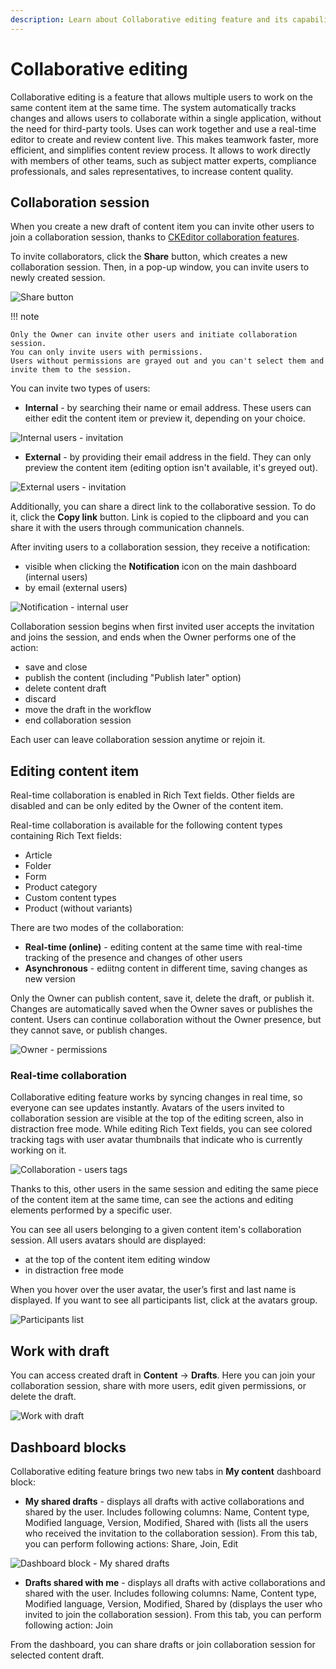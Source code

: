 ```yaml
---
description: Learn about Collaborative editing feature and its capabilities.
---
```


# Collaborative editing

Collaborative editing is a feature that allows multiple users to work on the same content item at the same time.
The system automatically tracks changes and allows users to collaborate within a single application, without the need for third-party tools.
Uses can work together and use a real-time editor to create and review content live.
This makes teamwork faster, more efficient, and simplifies content review process.
It allows to work directly with members of other teams, such as subject matter experts, compliance professionals, and sales representatives, to increase content quality.

## Collaboration session

When you create a new draft of content item you can invite other users to join a collaboration session, thanks to [CKEditor collaboration features](https://ckeditor.com/ckeditor-5/capabilities/collaboration-features/).

To invite collaborators, click the **Share** button, which creates a new collaboration session.
Then, in a pop-up window, you can invite users to newly created session.

![Share button](img/share_button.png)

!!! note

    Only the Owner can invite other users and initiate collaboration session.
    You can only invite users with permissions.
    Users without permissions are grayed out and you can't select them and invite them to the session.

You can invite two types of users:

- **Internal** - by searching their name or email address. These users can either edit the content item or preview it, depending on your choice.

![Internal users - invitation](img/invite_internal_user.png)

- **External** - by providing their email address in the field. They can only preview the content item (editing option isn't available, it's greyed out).

![External users - invitation](img/invite_external_user.png)

Additionally, you can share a direct link to the collaborative session.
To do it, click the **Copy link** button.
Link is copied to the clipboard and you can share it with the users through communication channels.

After inviting users to a collaboration session, they receive a notification:

- visible when clicking the **Notification** icon on the main dashboard (internal users)
- by email (external users)

![Notification - internal user](img/internal_notification.png)

Collaboration session begins when first invited user accepts the invitation and joins the session, and ends when the Owner performs one of the action:

- save and close
- publish the content (including "Publish later" option)
- delete content draft
- discard
- move the draft in the workflow
- end collaboration session

Each user can leave collaboration session anytime or rejoin it.

## Editing content item

Real-time collaboration is enabled in Rich Text fields.
Other fields are disabled and can be only edited by the Owner of the content item.

Real-time collaboration is available for the following content types containing Rich Text fields:

- Article
- Folder
- Form
- Product category
- Custom content types
- Product (without variants)

There are two modes of the collaboration:

- **Real-time (online)** - editing content at the same time with real-time tracking of the presence and changes of other users
- **Asynchronous** - ediitng content in different time, saving changes as new version

Only the Owner can publish content, save it, delete the draft, or publish it.
Changes are automatically saved when the Owner saves or publishes the content.
Users can continue collaboration without the Owner presence, but they cannot save, or publish changes.

![Owner - permissions](img/owner_permissions.png)

### Real-time collaboration

Collaborative editing feature works by syncing changes in real time, so everyone can see updates instantly.
Avatars of the users invited to collaboration session are visible at the top of the editing screen, also in distraction free mode.
While editing Rich Text fields, you can see colored tracking tags with user avatar thumbnails that indicate who is currently working on it.

![Collaboration - users tags](img/users_tags.png)

Thanks to this, other users in the same session and editing the same piece of the content item at the same time, can see the actions and editing elements performed by a specific user.

You can see all users belonging to a given content item's collaboration session.
All users avatars should are displayed:

- at the top of the content item editing window
- in distraction free mode

When you hover over the user avatar, the user’s first and last name is displayed.
If you want to see all participants list, click at the avatars group.

![Participants list](img/participants_list.png)

## Work with draft

You can access created draft in **Content** -> **Drafts**.
Here you can join your collaboration session, share with more users, edit given permissions, or delete the draft.

![Work with draft](img/work_with_draft.png)

## Dashboard blocks

Collaborative editing feature brings two new tabs in **My content** dashboard block:

- **My shared drafts** - displays all drafts with active collaborations and shared by the user. Includes following columns: Name, Content type, Modified language, Version, Modified, Shared with (lists all the users who received the invitation to the collaboration session). From this tab, you can perform following actions: Share, Join, Edit

![Dashboard block - My shared drafts](img/my_shared_drafts.png)

- **Drafts shared with me** - displays all drafts with active collaborations and shared with the user. Includes following columns: Name, Content type, Modified language, Version, Modified, Shared by (displays the user who invited to join the collaboration session). From this tab, you can perform following action: Join

From the dashboard, you can share drafts or join collaboration session for selected content draft.